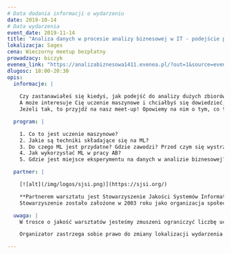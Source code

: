 ```yaml
---
# Data dodania informacji o wydarzeniu
date: 2019-10-14
# Data wydarzenia
event_date: 2019-11-14
title: "Analiza danych w procesie analizy biznesowej w IT - podejście praktyczne"
lokalizacja: Sages
cena: Wieczorny meetup bezpłatny
prowadzacy: biczyk
evenea_link: "https://analizabiznesowa1411.evenea.pl/?out=1&source=event_iframe"
dlugosc: 18:00-20:30
opis:
  informacje: |
    
    Czy zastanawiałeś się kiedyś, jak podejść do analizy dużych zbiorów danych w kontekście analizy biznesowej w IT?
    A może interesuje Cię uczenie maszynowe i chciałbyś się dowiedzieć, jak praktycznie wygląda praca analityka w projektach, gdzie wykorzystuje się uczenie maszynowe (ML)?
    Jeżeli tak, to przyjdź na nasz meet-up! Opowiemy na nim o tym, co to jest uczenie maszynowe, jak wpływa na analizę biznesową, i co należy o nim wiedzieć by skutecznie z niego skorzystać w pracy analityka biznesowego.   

  program: |

    1. Co to jest uczenie maszynowe?
    2. Jakie są techniki składające się na ML?
    3. Do czego ML jest przydatne? Gdzie zawodzi? Przed czym się wystrzegać? Gdzie jest wręcz groźne? 
    4. Jak wykorzystać ML w pracy AB?
    5. Gdzie jest miejsce eksperymentu na danych w analizie biznesowej?

  partner: |

    [![alt](/img/logos/sjsi.png)](https://sjsi.org/)

    **Partnerem warsztatu jest Stowarzyszenie Jakości Systemów Informatycznych - największa organizacja non-profit w Polsce budująca świadomość społeczną na temat jakości oprogramowania.** 
    Stowarzyszenie zostało założone w 2003 roku jako organizacja społeczna dla profesjonalistów z branży IT. Z wieloma followersami w mediach społecznościowych, ponad 600 uczestników konferencji każdego roku i wieloma innymi nieformalnymi spotkaniami jest w stanie dotrzeć do większości polskich specjalistów IT aktywnych w dziedzinie jakości oprogramowania i testowania. Najbardziej znane i uznane inicjatywy podejmowane przez SJSI to Testwarez, reQuest i TestingCup. Stowarzyszenie wspiera różne inicjatywy non-profit oraz indywidualne działania mające na celu zwiększenie świadomości QA w Polsce.

  uwaga: |
    W trosce o jakość warsztatów jesteśmy zmuszeni ograniczyć liczbę uczestników. **Kwalifikacja odbywa się na podstawie odpowiedzi udzielonych w formularzu zgłoszeniowym oraz - w dalszym kroku - kolejności zgłoszeń.** Potwierdzenie udziału w warsztatach wraz z instrukcją przygotowania środowiska otrzymasz najpóźniej na 7 dni przed planowaną datą wydarzenia. 

    Organizator zastrzega sobie prawo do zmiany lokalizacji wydarzenia.

---
```

